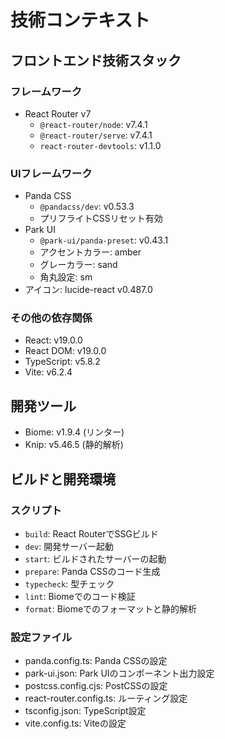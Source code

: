 # 技術コンテキスト

## フロントエンド技術スタック

### フレームワーク
- React Router v7
  - `@react-router/node`: v7.4.1
  - `@react-router/serve`: v7.4.1
  - `react-router-devtools`: v1.1.0

### UIフレームワーク
- Panda CSS
  - `@pandacss/dev`: v0.53.3
  - プリフライトCSSリセット有効
- Park UI
  - `@park-ui/panda-preset`: v0.43.1
  - アクセントカラー: amber
  - グレーカラー: sand
  - 角丸設定: sm
- アイコン: lucide-react v0.487.0

### その他の依存関係
- React: v19.0.0
- React DOM: v19.0.0
- TypeScript: v5.8.2
- Vite: v6.2.4

## 開発ツール
- Biome: v1.9.4 (リンター)
- Knip: v5.46.5 (静的解析)

## ビルドと開発環境
### スクリプト
- `build`: React RouterでSSGビルド
- `dev`: 開発サーバー起動
- `start`: ビルドされたサーバーの起動
- `prepare`: Panda CSSのコード生成
- `typecheck`: 型チェック
- `lint`: Biomeでのコード検証
- `format`: Biomeでのフォーマットと静的解析

### 設定ファイル
- panda.config.ts: Panda CSSの設定
- park-ui.json: Park UIのコンポーネント出力設定
- postcss.config.cjs: PostCSSの設定
- react-router.config.ts: ルーティング設定
- tsconfig.json: TypeScript設定
- vite.config.ts: Viteの設定
